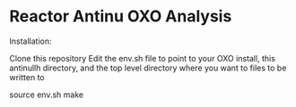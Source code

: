 Reactor Antinu OXO Analysis
=======================

Installation:

Clone this repository
Edit the env.sh file to point to your OXO install, this antinullh directory, and the top level directory where you want to files to be written to

source env.sh
make

